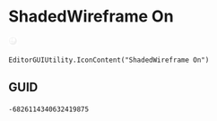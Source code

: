 # ShadedWireframe On
![](/img/ShadedWireframe%20On.png)

``` CSharp
EditorGUIUtility.IconContent("ShadedWireframe On")
```
## GUID
```
-6826114340632419875
```
